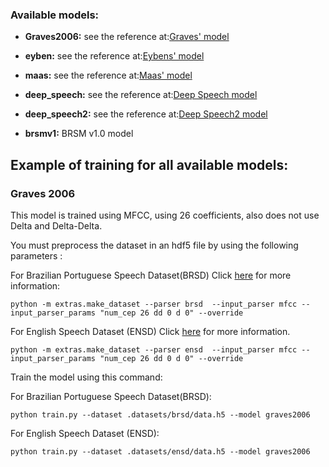 ### Available models: 

- **Graves2006:** see the reference at:[Graves' model](ftp://ftp.idsia.ch/pub/juergen/icml2006.pdf)

- **eyben:** see the reference at:[Eybens' model](http://ieeexplore.ieee.org/abstract/document/5373257/)

- **maas:** see the reference at:[Maas' model](http://www.aclweb.org/anthology/N15-1038)


- **deep_speech:** see the reference at:[Deep Speech model](https://arxiv.org/abs/1412.5567)


- **deep_speech2:** see the reference at:[Deep Speech2 model](https://arxiv.org/abs/1512.02595)

- **brsmv1:** BRSM v1.0 model


## Example of training for all available models:



### Graves 2006
This model is trained using MFCC, using 26 coefficients, also does not use Delta and Delta-Delta.

You must preprocess the dataset in an hdf5 file by using the following parameters :

For Brazilian Portuguese Speech Dataset(BRSD) Click [here](docs/datasets.md) for more information:
```
python -m extras.make_dataset --parser brsd  --input_parser mfcc --input_parser_params "num_cep 26 dd 0 d 0" --override

```

For English Speech Dataset (ENSD) Click [here](docs/datasets.md) for more information.
```
python -m extras.make_dataset --parser ensd  --input_parser mfcc --input_parser_params "num_cep 26 dd 0 d 0" --override

```

Train the model using this command:

For Brazilian Portuguese Speech Dataset(BRSD):

```   
python train.py --dataset .datasets/brsd/data.h5 --model graves2006

```
For English Speech Dataset (ENSD):


```   
python train.py --dataset .datasets/ensd/data.h5 --model graves2006

```







